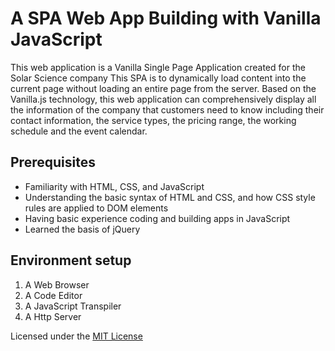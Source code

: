 # A SPA Web App Building with Vanilla JavaScript

This web application is a Vanilla Single Page Application created for the Solar Science company
This SPA is to dynamically load content into the current page without loading an entire page from the server. Based on the Vanilla.js technology, this web application can comprehensively display all the information of the company that customers need to know including their contact information, the service types, the pricing range, the working schedule and the event calendar.  


## Prerequisites


- Familiarity with HTML, CSS, and JavaScript
- Understanding the basic syntax of HTML and CSS, and how CSS style rules are applied to DOM elements
- Having basic experience coding and building apps in JavaScript
- Learned the basis of jQuery

## Environment setup

1.  A Web Browser
1.  A Code Editor
1.  A JavaScript Transpiler 
1.  A Http Server


Licensed under the [MIT License](LICENSE)

